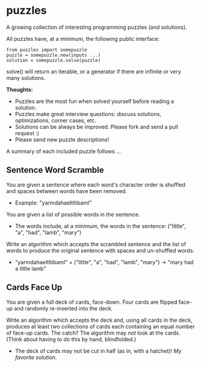 puzzles
=======
A growing collection of interesting programming puzzles (and solutions).

All puzzles have, at a minimum, the following public interface:

    from puzzles import somepuzzle
    puzzle = somepuzzle.new(inputs ...)
    solution = somepuzzle.solve(puzzle)

solve() will return an iterable, or a generator if there are infinite or very many
solutions.

**Thoughts:**
* Puzzles are the most fun when solved yourself before reading a solution.
* Puzzles make great interview questions: discuss solutions, optimizations, corner cases, etc.
* Solutions can be always be improved. Please fork and send a pull request :)
* Please send new puzzle descriptions!

A summary of each included puzzle follows ...

Sentence Word Scramble
----------------------
You are given a sentence where each word's character order is shuffled and spaces
between words have been removed.
* Example: "yarmdahaeltltibaml"

You are given a list of possible words in the sentence.
* The words include, at a minimum, the words in the sentence: ("little", "a", "had", "lamb", "mary")

Write an algorithm which accepts the scrambled sentence and the list of words to
produce the original sentence with spaces and un-shuffled words.
* "yarmdahaeltltibaml" + ("little", "a", "had", "lamb", "mary") -> "mary had a little lamb"

Cards Face Up
-------------
You are given a full deck of cards, face-down. Four cards are flipped face-up and
randomly re-inserted into the deck.

Write an algorithm which accepts the deck and, using all cards in the deck,
produces at least two collections of cards each containing an equal number of
face-up cards. The catch? The algorithm may *not* look at the cards. (Think about
having to do this by hand, blindfolded.)

* The deck of cards may not be cut in half (as in, with a hatchet)! *My favorite solution.*
